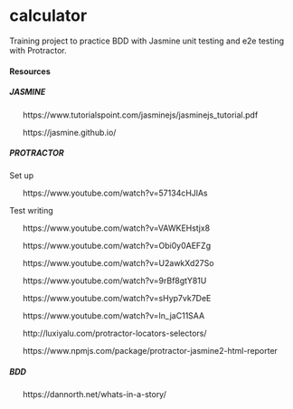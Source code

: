 # calculator

<p>Training project to practice BDD with Jasmine unit testing and e2e testing with Protractor.</p>

<h4>Resources</h4>

<h5>JASMINE</h5>

<ul>https://www.tutorialspoint.com/jasminejs/jasminejs_tutorial.pdf</ul>
<ul>https://jasmine.github.io/</ul>

<h5>PROTRACTOR</h5>
<p>Set up</p>
<ul>https://www.youtube.com/watch?v=57134cHJlAs</ul>
<p>Test writing</p>
<ul>https://www.youtube.com/watch?v=VAWKEHstjx8</ul>
<ul>https://www.youtube.com/watch?v=Obi0y0AEFZg</ul>
<ul>https://www.youtube.com/watch?v=U2awkXd27So</ul>
<ul>https://www.youtube.com/watch?v=9rBf8gtY81U</ul>
<ul>https://www.youtube.com/watch?v=sHyp7vk7DeE</ul>
<ul>https://www.youtube.com/watch?v=ln_jaC11SAA</ul>
<ul>http://luxiyalu.com/protractor-locators-selectors/</ul>
<ul>https://www.npmjs.com/package/protractor-jasmine2-html-reporter</ul>

<h5>BDD</h5>
<ul>https://dannorth.net/whats-in-a-story/</ul>

